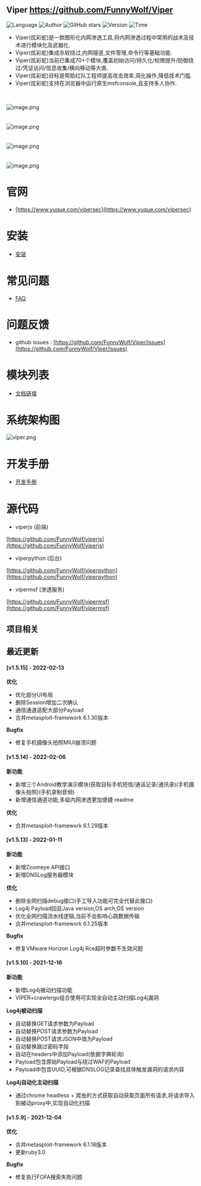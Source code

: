 ## Viper <https://github.com/FunnyWolf/Viper>
<!--auto_detail_badge_begin_0b490ffb61b26b45de3ea5d7dd8a582e-->
![Language](https://img.shields.io/badge/Language-JS/Python-blue)
![Author](https://img.shields.io/badge/Author-FunnyWolf-orange)
![GitHub stars](https://img.shields.io/github/stars/FunnyWolf/Viper.svg?style=flat&logo=github)
![Version](https://img.shields.io/badge/Version-V1.5.15-red)
![Time](https://img.shields.io/badge/Join-20210323-green)
<!--auto_detail_badge_end_fef74f2d7ea73fcc43ff78e05b1e7451-->


- Viper(炫彩蛇)是一款图形化内网渗透工具,将内网渗透过程中常用的战术及技术进行模块化及武器化.
- Viper(炫彩蛇)集成杀软绕过,内网隧道,文件管理,命令行等基础功能.
- Viper(炫彩蛇)当前已集成70+个模块,覆盖初始访问/持久化/权限提升/防御绕过/凭证访问/信息收集/横向移动等大类.
- Viper(炫彩蛇)目标是帮助红队工程师提高攻击效率,简化操作,降低技术门槛.
- Viper(炫彩蛇)支持在浏览器中运行原生msfconsole,且支持多人协作.

<br>

![image.png](https://cdn.nlark.com/yuque/0/2021/png/159259/1631687579184-a2603220-9009-4240-9709-76b503fe8174.png?x-oss-process=image%2Fresize%2Cw_1504%2Climit_0)
<br>
<br>
<br>
![image.png](https://cdn.nlark.com/yuque/0/2021/png/159259/1628573079014-871d0573-ef2a-4267-974b-1026d6ed2466.png?x-oss-process=image%2Fresize%2Cw_1504%2Climit_0)
<br>
<br>
<br>
![image.png](https://cdn.nlark.com/yuque/0/2020/png/159259/1609217703998-8bebe969-7a26-4f75-b2cb-6dca34a39951.png#align=left&display=inline&height=511&margin=%5Bobject%20Object%5D&name=image.png&originHeight=1022&originWidth=2028&size=191127&status=done&style=none&width=1014)
<br>
<br>
<br>
![image.png](https://cdn.nlark.com/yuque/0/2020/png/159259/1609217723155-f57417f1-2229-4386-888a-c8608449643c.png#align=left&display=inline&height=511&margin=%5Bobject%20Object%5D&name=image.png&originHeight=1022&originWidth=2028&size=296317&status=done&style=none&width=1014)
<br>

# 官网

- [https://www.yuque.com/vipersec](https://www.yuque.com/vipersec)

# 安装

- [安装](https://www.yuque.com/vipersec/help/olg1ua)

# 常见问题

- [FAQ](https://www.yuque.com/vipersec/faq)

# 问题反馈

- github issues : [https://github.com/FunnyWolf/Viper/issues](https://github.com/FunnyWolf/Viper/issues)

# 模块列表

- [文档链接](https://www.yuque.com/vipersec/module)

# 系统架构图
![viper.png](https://cdn.nlark.com/yuque/0/2021/png/159259/1627364231093-768d3b07-e044-4a2d-a3fa-e9ebd92a0828.png)

# 开发手册

- [开发手册](https://www.yuque.com/vipersec/code)

# 源代码

- viperjs (前端)

[https://github.com/FunnyWolf/viperjs](https://github.com/FunnyWolf/viperjs)

- viperpython (后台)

[https://github.com/FunnyWolf/viperpython](https://github.com/FunnyWolf/viperpython)

- vipermsf (渗透服务)

[https://github.com/FunnyWolf/vipermsf](https://github.com/FunnyWolf/vipermsf)

<!--auto_detail_active_begin_e1c6fb434b6f0baf6912c7a1934f772b-->
## 项目相关


## 最近更新

#### [v1.5.15] - 2022-02-13

**优化**  
- 优化部分UI布局  
- 删除Session增加二次确认  
- 通信通道适配大部分Payload  
- 合并metasploit-framework 6.1.30版本  

**Bugfix**  
- 修复手机摄像头拍照MIUI崩溃问题

#### [v1.5.14] - 2022-02-06

**新功能**  
- 新增三个Android教学演示模块(获取目标手机短信/通话记录/通讯录)(手机摄像头拍照)(手机录制音频)  
- 新增通信通道功能,多级内网渗透更加便捷 readme  

**优化**  
- 合并metasploit-framework 6.1.29版本

#### [v1.5.13] - 2022-01-11

**新功能**  
- 新增Zoomeye API接口
- 新增DNSLog服务器模块

**优化**  
- 删除全网扫描debug接口(手工导入功能可完全代替此接口)
- Log4j Payload回显Java version,OS arch,OS version
- 优化全网扫描流水线逻辑,当前不会影响心跳数据传输
- 合并metasploit-framework 6.1.25版本

**Bugfix**  
- 修复VMware Horizon Log4j Rce超时参数不生效问题

#### [v1.5.10] - 2021-12-16

**新功能**  
- 新增Log4j被动扫描功能  
- VIPER+crawlergo组合使用可实现全自动主动扫描Log4j漏洞  

**Log4j被动扫描**  
- 自动替换GET请求参数为Payload  
- 自动替换POST请求参数为Payload  
- 自动替换POST请求JSON中值为Payload  
- 自动替换跳过密码字段  
- 自动在headers中添加Payload(依据字典轮询)  
- Payload包含原始Payload与绕过WAF的Payload  
- Payload中包含UUID,可根据DNSLOG记录查找具体触发漏洞的请求内容  

**Log4j自动化主动扫描**  
- 通过chrome headless + 爬虫的方式获取自动获取页面所有请求,将请求导入到被动proxy中,实现自动化扫描

#### [v1.5.9] - 2021-12-04

**优化**  
- 合并metasploit-framework 6.1.18版本  
- 更新ruby3.0  

**Bugfix**  
- 修复执行FOFA搜索失败问题

<!--auto_detail_active_end_f9cf7911015e9913b7e691a7a5878527-->
